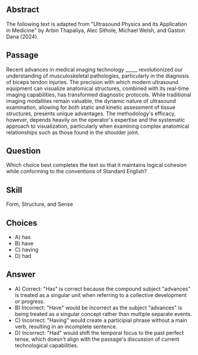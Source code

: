 ## Abstract
The following text is adapted from "Ultrasound Physics and its Application in Medicine" by Arbin Thapaliya, Alec Sithole, Michael Welsh, and Gaston Dana (2024).

## Passage
Recent advances in medical imaging technology _____ revolutionized our understanding of musculoskeletal pathologies, particularly in the diagnosis of biceps tendon injuries. The precision with which modern ultrasound equipment can visualize anatomical structures, combined with its real-time imaging capabilities, has transformed diagnostic protocols. While traditional imaging modalities remain valuable, the dynamic nature of ultrasound examination, allowing for both static and kinetic assessment of tissue structures, presents unique advantages. The methodology's efficacy, however, depends heavily on the operator's expertise and the systematic approach to visualization, particularly when examining complex anatomical relationships such as those found in the shoulder joint.

## Question
Which choice best completes the text so that it maintains logical cohesion while conforming to the conventions of Standard English?

## Skill
Form, Structure, and Sense

## Choices
- A) has
- B) have
- C) having
- D) had

## Answer
- A) Correct: "Has" is correct because the compound subject "advances" is treated as a singular unit when referring to a collective development or progress.
- B) Incorrect: "Have" would be incorrect as the subject "advances" is being treated as a singular concept rather than multiple separate events.
- C) Incorrect: "Having" would create a participial phrase without a main verb, resulting in an incomplete sentence.
- D) Incorrect: "Had" would shift the temporal focus to the past perfect tense, which doesn't align with the passage's discussion of current technological capabilities.